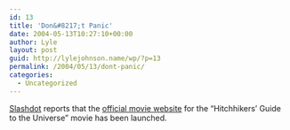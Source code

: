 ```yaml
---
id: 13
title: 'Don&#8217;t Panic'
date: 2004-05-13T10:27:10+00:00
author: Lyle
layout: post
guid: http://lylejohnson.name/wp/?p=13
permalink: /2004/05/13/dont-panic/
categories:
  - Uncategorized
---
```

[Slashdot](http://slashdot.org) reports that the [official movie website](http://hitchhikers.movies.go.com) for the &#8220;Hitchhikers&#8217; Guide to the Universe&#8221; movie has been launched.